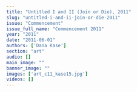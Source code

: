 ```yaml
---
title: "Untitled I and II (Join or Die), 2011"
slug: "untitled-i-and-ii-join-or-die-2011"
issue: "Commencement"
issue_full_name: "Commencement 2011"
year: "2011"
date: "2011-06-01"
authors: ['Dana Kase']
section: "art"
audio: []
main_image: ""
banner_image: ""
images: ['art_c11_kase15.jpg']
videos: []
---
```

